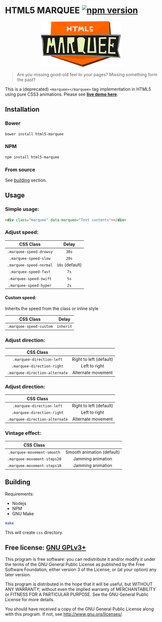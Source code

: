 # HTML5 MARQUEE [![npm version](https://badge.fury.io/js/html5-marquee.svg)](http://badge.fury.io/js/html5-marquee)

<p align="center"><img alt="HTML5 marquee logo" src="logo/logo.png" /></p>

>Are you missing good-old feel to your pages? Missing something form the past?

This is a (deprecated) `<marquee></marquee>` tag implementation in HTML5 using pure CSS3 animations. Please see [**live demo here**](http://muchweb.github.io/html5-marquee/).

## Installation

### Bower
```bash
bower install html5-marquee
```

### NPM
```bash
npm install html5-marquee
```
### From source

See [building](#building) section.

## Usage

### Simple usage:

```html
<div class="marquee" data-marquee="Text contents"></div>
```

### Adjust speed:

|CSS Class|Delay|
|:---:|:---:|
|`.marquee-speed-drowsy`|`30s`|
|`.marquee-speed-slow`|`20s`|
|`.marquee-speed-normal`|`10s` (default)|
|`.marquee-speed-fast`|`7s`|
|`.marquee-speed-swift`|`5s`|
|`.marquee-speed-hyper`|`2s`|

#### Custom speed:

Inherits the speed from the class or inline style

|CSS Class|Delay|
|:---:|:---:|
|`.marquee-speed-custom`|`inherit`|

### Adjust direction:

|CSS Class||
|:---:|:---:|
|`.marquee-direction-left`|Right to left (default)|
|`.marquee-direction-right`|Left to right|
|`.marquee-direction-alternate`|Alternate movement|

### Adjust direction:

|CSS Class||
|:---:|:---:|
|`.marquee-direction-left`|Right to left (default)|
|`.marquee-direction-right`|Left to right|
|`.marquee-direction-alternate`|Alternate movement|

### Vintage effect:

|CSS Class||
|:---:|:---:|
|`.marquee-movement-smooth`|Smooth animation (default)|
|`.marquee-movement-steps20`|Jamming animation|
|`.marquee-movement-steps10`|Jamming animation|

## Building

Requirements:

 - Nodejs
 - NPM
 - GNU Make


```bash
make
```

This will create `css` directory.

## Free license: [GNU GPLv3+](./LICENSE)

This program is free software: you can redistribute it and/or modify it under the terms of the GNU General Public License as published by the Free Software Foundation, either version 3 of the License, or (at your option) any later version.

This program is distributed in the hope that it will be useful, but WITHOUT ANY WARRANTY; without even the implied warranty of MERCHANTABILITY or FITNESS FOR A PARTICULAR PURPOSE.  See the GNU General Public License for more details.

You should have received a copy of the GNU General Public License along with this program.  If not, see <http://www.gnu.org/licenses/>.
